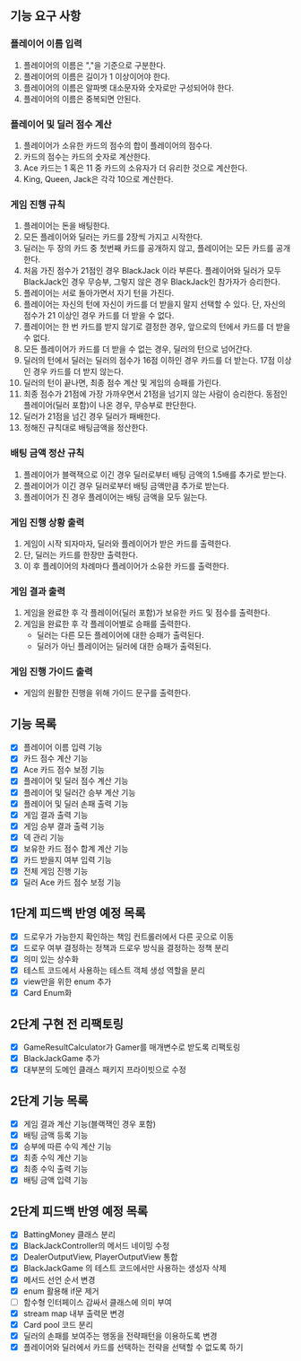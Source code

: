 ## 기능 요구 사항

### 플레이어 이름 입력

1. 플레이어의 이름은 ","을 기준으로 구분한다.
2. 플레이어의 이름은 길이가 1 이상이어야 한다.
3. 플레이어의 이름은 알파벳 대소문자와 숫자로만 구성되어야 한다.
4. 플레이어의 이름은 중복되면 안된다.

### 플레이어 및 딜러 점수 계산

1. 플레이어가 소유한 카드의 점수의 합이 플레이어의 점수다.
2. 카드의 점수는 카드의 숫자로 계산한다.
3. Ace 카드는 1 혹은 11 중 카드의 소유자가 더 유리한 것으로 계산한다.
4. King, Queen, Jack은 각각 10으로 계산한다.

### 게임 진행 규칙

1. 플레이어는 돈을 배팅한다.
2. 모든 플레이어와 딜러는 카드를 2장씩 가지고 시작한다.
3. 딜러는 두 장의 카드 중 첫번째 카드를 공개하지 않고, 플레이어는 모든 카드를 공개한다.
4. 처음 가진 점수가 21점인 경우 BlackJack 이라 부른다. 플레이어와 딜러가 모두 BlackJack인 경우 무승부, 그렇지 않은 경우 BlackJack인 참가자가 승리한다.
5. 플레이어는 서로 돌아가면서 자기 턴을 가진다.
6. 플레이어는 자신의 턴에 자신이 카드를 더 받을지 말지 선택할 수 있다. 단, 자신의 점수가 21 이상인 경우 카드를 더 받을 수 없다.
7. 플레이어는 한 번 카드를 받지 않기로 결정한 경우, 앞으로의 턴에서 카드를 더 받을 수 없다.
8. 모든 플레이어가 카드를 더 받을 수 없는 경우, 딜러의 턴으로 넘어간다.
9. 딜러의 턴에서 딜러는 딜러의 점수가 16점 이하인 경우 카드를 더 받는다. 17점 이상인 경우 카드를 더 받지 않는다.
10. 딜러의 턴이 끝나면, 최종 점수 계산 및 게임의 승패를 가린다.
11. 최종 점수가 21점에 가장 가까우면서 21점을 넘기지 않는 사람이 승리한다. 동점인 플레이어(딜러 포함)이 나온 경우, 무승부로 판단한다.
12. 딜러가 21점을 넘긴 경우 딜러가 패배한다.
13. 정해진 규칙대로 배팅금액을 정산한다.

### 배팅 금액 정산 규칙

1. 플레이어가 블랙잭으로 이긴 경우 딜러로부터 배팅 금액의 1.5배를 추가로 받는다.
2. 플레이어가 이긴 경우 딜러로부터 배팅 금액만큼 추가로 받는다.
3. 플레이어가 진 경우 플레이어는 배팅 금액을 모두 잃는다.

### 게임 진행 상황 출력

1. 게임이 시작 되자마자, 딜러와 플레이어가 받은 카드를 출력한다.
2. 단, 딜러는 카드를 한장만 출력한다.
3. 이 후 플레이어의 차례마다 플레이어가 소유한 카드를 출력한다.

### 게임 결과 출력

1. 게임을 완료한 후 각 플레이어(딜러 포함)가 보유한 카드 및 점수를 출력한다.
2. 게임을 완료한 후 각 플레이어별로 승패를 출력한다.
    - 딜러는 다른 모든 플레이어에 대한 승패가 출력된다.
    - 딜러가 아닌 플레이어는 딜러에 대한 승패가 출력된다.

### 게임 진행 가이드 출력

- 게임의 원활한 진행을 위해 가이드 문구를 출력한다.

## 기능 목록

- [x] 플레이어 이름 입력 기능
- [x] 카드 점수 계산 기능
- [x] Ace 카드 점수 보정 기능
- [x] 플레이어 및 딜러 점수 계산 기능
- [x] 플레이어 및 딜러간 승부 계산 기능
- [x] 플레이어 및 딜러 손패 출력 기능
- [x] 게임 결과 출력 기능
- [x] 게임 승부 결과 출력 기능
- [x] 덱 관리 기능
- [x] 보유한 카드 점수 합계 계산 기능
- [x] 카드 받을지 여부 입력 기능
- [x] 전체 게임 진행 기능
- [x] 딜러 Ace 카드 점수 보정 기능

## 1단계 피드백 반영 예정 목록

- [x] 드로우가 가능한지 확인하는 책임 컨트롤러에서 다른 곳으로 이동
- [x] 드로우 여부 결정하는 정책과 드로우 방식을 결정하는 정책 분리
- [x] 의미 있는 상수화
- [x] 테스트 코드에서 사용하는 테스트 객체 생성 역할을 분리
- [x] view만을 위한 enum 추가
- [x] Card Enum화

## 2단계 구현 전 리팩토링

- [x] GameResultCalculator가 Gamer를 매개변수로 받도록 리팩토링
- [x] BlackJackGame 추가
- [x] 대부분의 도메인 클래스 패키지 프라이빗으로 수정

## 2단계 기능 목록

- [x] 게임 결과 계산 기능(블랙잭인 경우 포함)
- [x] 배팅 금액 등록 기능
- [x] 승부에 따른 수익 계산 기능
- [x] 최종 수익 계산 기능
- [x] 최종 수익 출력 기능
- [x] 배팅 금액 입력 기능

## 2단계 피드백 반영 예정 목록

- [x] BattingMoney 클래스 분리
- [x] BlackJackController의 메서드 네이밍 수정
- [x] DealerOutputView, PlayerOutputView 통합
- [x] BlackJackGame 의 테스트 코드에서만 사용하는 생성자 삭제
- [x] 메서드 선언 순서 변경
- [x] enum 활용해 if문 제거
- [ ] 함수형 인터페이스 감싸서 클래스에 의미 부여
- [x] stream map 내부 출력문 변경
- [x] Card pool 코드 분리
- [x] 딜러의 손패를 보여주는 행동을 전략패턴을 이용하도록 변경
- [x] 플레이어와 딜러에서 카드를 선택하는 전략을 선택할 수 없도록 하기
